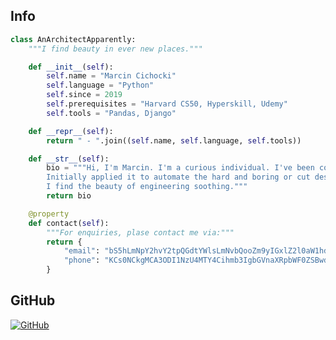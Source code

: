 ## Info
```python
class AnArchitectApparently:
    """I find beauty in ever new places."""

    def __init__(self):
        self.name = "Marcin Cichocki"
        self.language = "Python"
        self.since = 2019
        self.prerequisites = "Harvard CS50, Hyperskill, Udemy"
        self.tools = "Pandas, Django"

    def __repr__(self):
        return " - ".join((self.name, self.language, self.tools))

    def __str__(self):
        bio = """Hi, I'm Marcin. I'm a curious individual. I've been consuming code for a few years..
        Initially applied it to automate the hard and boring or cut design & construction related corners, currently (like everyone) peeking into ML and web.
        I find the beauty of engineering soothing."""
        return bio

    @property
    def contact(self):
        """For enquiries, plase contact me via:"""
        return {
            "email": "bS5hLmNpY2hvY2tpQGdtYWlsLmNvbQooZm9yIGxlZ2l0aW1hdGUgcHVycG9zZXMgb25seSk=",
            "phone": "KCs0NCkgMCA3ODI1NzU4MTY4Cihmb3IgbGVnaXRpbWF0ZSBwdXJwb3NlcyBvbmx5KQ=="
        }
```

## GitHub

<a href="https://github.com/cinkovic">
  <img align="center" src="https://github-readme-stats.vercel.app/api?username=cinkovic&show_icons=true&line_height=27&count_private=true&theme=radical&hide=contribs" alt="GitHub" />
</a>

